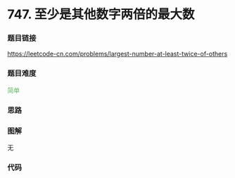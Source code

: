 # 747. 至少是其他数字两倍的最大数

### 题目链接

https://leetcode-cn.com/problems/largest-number-at-least-twice-of-others

### 题目难度

<font color=#5CB85C>简单</font>

### 思路



### 图解

无

### 代码

```python
```